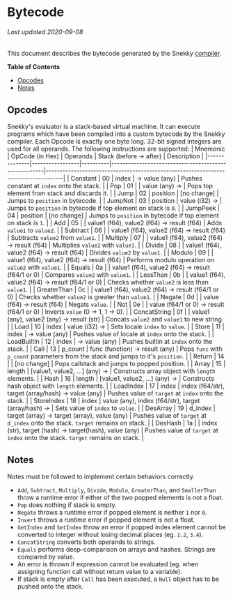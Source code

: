 # Bytecode
###### Last updated 2020-09-08
This document describes the bytecode generated by the Snekky [compiler](https://github.com/snekkylang/snekky/blob/master/src/compiler/Compiler.hx).

**Table of Contents**

- [Opcodes](#opcodes)
- [Notes](#notes)

## Opcodes
Snekky's evaluator is a stack-based virtual machine. It can execute programs which have been compiled into a custom bytecode by the Snekky compiler. Each Opcode is exactly one byte long. 32-bit signed integers are used for all operands. The following instructions are supported:
| Mnemonic     | OpCode (in Hex) | Operands | Stack (before -> after)                              | Description                                                                        |
|--------------|-----------------|----------|------------------------------------------------------|------------------------------------------------------------------------------------|
| Constant     | 00              | index    | -> value (any)                                       | Pushes constant at `index` onto the stack.                                         |
| Pop          | 01              |          | value (any) ->                                       | Pops top element from stack and discards it.                                       |
| Jump         | 02              | position | [no change]                                          | Jumps to `position` in bytecode.                                                   |
| JumpNot      | 03              | position | value (i32) ->                                       | Jumps to `position` in bytecode if top element on stack is `0`.                    |
| JumpPeek     | 04              | position | [no change]                                          | Jumps to `position` in bytecode if top element on stack is `1`.                    |
| Add          | 05              |          | value1 (f64), value2 (f64) -> result (f64)           | Adds `value1` to `value2`.                                                         |
| Subtract     | 06              |          | value1 (f64), value2 (f64) -> result (f64)           | Subtracts `value2` from `value1`.                                                  |
| Multiply     | 07              |          | value1 (f64), value2 (f64) -> result (f64)           | Multiplies `value2` with `value1`.                                                 |
| Divide       | 08              |          | value1 (f64), value2 (f64) -> result (f64)           | Divides `value2` by `value1`.                                                      |
| Modulo       | 09              |          | value1 (f64), value2 (f64) -> result (f64)           | Performs modulo operation on `value2` with `value1`.                               |
| Equals       | 0a              |          | value1 (f64), value2 (f64) -> result (f64/1 or 0)    | Compares `value2` with `value1`.                                                   |
| LessThan     | 0b              |          | value1 (f64), value2 (f64) -> result (f64/1 or 0)    | Checks whether `value2` is less than `value1`.                                     |
| GreaterThan  | 0c              |          | value1 (f64), value2 (f64) -> result (f64/1 or 0)    | Checks whether `value2` is greater than `value1`.                                  |
| Negate       | 0d              |          | value (f64) -> result (f64)                          | Negats `value`.                                                                    |
| Not          | 0e              |          | value (f64/1 or 0) -> result (f64/1 or 0)            | Inverts `value` (0 -> 1, 1 -> 0).                                                  |
| ConcatString | 0f              |          | value1 (any), value2 (any) -> result (str)           | Concats `value2` and `value1` to new string.                                       |
| Load         | 10              | index    | value (i32) ->                                       | Sets locale `index` to `value`.                                                    |
| Store        | 11              | index    | -> value (any)                                       | Pushes value of locale at `index` onto the stack.                                  |
| LoadBuiltIn  | 12              | index    | -> value (any)                                       | Pushes builtin at `index` onto the stack.                                          |
| Call         | 13              | p_count  | func (function) -> result (any)                      | Pops `func` with `p_count` parameters from the stack and jumps to it's `position`. |
| Return       | 14              |          | [no change]                                          | Pops callstack and jumps to popped position.                                       |
| Array        | 15              | length   | [value1, value2, ...] (any) ->                       | Constructs array object with `length` elements.                                    |
| Hash         | 16              | length   | [value1, value2, ...] (any) ->                       | Constructs hash object with `length` elements.                                     |
| LoadIndex    | 17              | index    | index (f64/str), target (array/hash) -> value (any)  | Pushes value of `target` at `index` onto the stack.                                |
| StoreIndex   | 18              | index    | value (any), index (f64/str), target (array/hash) -> | Sets value of `index` to `value`.                                                  |
| DesArray     | 19              | d_index  | target (array) -> target (array), value (any)        | Pushes value of `target` at `d_index` onto the stack. `target` remains on stack.   |
| DesHash      | 1a              |          | index (str), target (hash) -> target(hash), value (any) | Pushes value of `target` at `index` onto the stack. `target` remains on stack.  |

## Notes
Notes must be followed to implement certain behaviors correctly.
- `Add`, `Subtract`, `Multiply`, `Divide`, `Modulo`, `GreaterThan`, and `SmallerThan` throw a runtime error if either of the two popped elements is not a float.
- `Pop` does nothing if stack is empty.
- `Negate` throws a runtime error if popped element is neither `1` nor `0`.
- `Invert` throws a runtime error if popped element is not a float.
- `GetIndex` and `SetIndex` throw an error if popped index element cannot be converted to integer without losing decimal places (eg. `1.2`, `3.4`).
- `ConcatString` converts both operands to strings.
- `Equals` performs deep-comparison on arrays and hashes. Strings are compared by value.
- An error is thrown if expression cannot be evaluated (eg. when assigning function call without return value to a variable).
- If stack is empty after `Call` has been executed, a `Null` object has to be pushed onto the stack.


